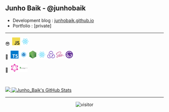 ## Junho Baik - @junhobaik

- Development blog : [junhobaik.github.io](https://junhobaik.github.io)
- Portfolio : [private]

---

<p align="">
😎&nbsp;
<code><img height="25" src="https://raw.githubusercontent.com/github/explore/80688e429a7d4ef2fca1e82350fe8e3517d3494d/topics/javascript/javascript.png"></code>
<code><img height="25" src="https://raw.githubusercontent.com/github/explore/80688e429a7d4ef2fca1e82350fe8e3517d3494d/topics/react/react.png"></code>
&nbsp;&nbsp;&nbsp;&nbsp;&nbsp;&nbsp;&nbsp;&nbsp;&nbsp;&nbsp;&nbsp;&nbsp;&nbsp;&nbsp;&nbsp;&nbsp;&nbsp;&nbsp;&nbsp;&nbsp;&nbsp;&nbsp;&nbsp;&nbsp;&nbsp;&nbsp;&nbsp;&nbsp;&nbsp;&nbsp;&nbsp;&nbsp;&nbsp;&nbsp;&nbsp;&nbsp;&nbsp;&nbsp;&nbsp;&nbsp;&nbsp;&nbsp;&nbsp;&nbsp;&nbsp;&nbsp;&nbsp;
</p>

<p align="">
🙂&nbsp;
<code><img height="25" src="https://raw.githubusercontent.com/github/explore/80688e429a7d4ef2fca1e82350fe8e3517d3494d/topics/typescript/typescript.png"></code>
<code><img height="25" src="https://raw.githubusercontent.com/github/explore/80688e429a7d4ef2fca1e82350fe8e3517d3494d/topics/webpack/webpack.png"></code>
<code><img height="25" src="https://raw.githubusercontent.com/github/explore/80688e429a7d4ef2fca1e82350fe8e3517d3494d/topics/nodejs/nodejs.png"></code>
<code><img height="25" src="https://raw.githubusercontent.com/github/explore/80688e429a7d4ef2fca1e82350fe8e3517d3494d/topics/react-native/react-native.png"></code>
<code><img height="25" src="https://raw.githubusercontent.com/github/explore/80688e429a7d4ef2fca1e82350fe8e3517d3494d/topics/redux/redux.png"></code>
<code><img height="25" src="https://raw.githubusercontent.com/github/explore/80688e429a7d4ef2fca1e82350fe8e3517d3494d/topics/sass/sass.png"></code>
<code><img height="25" src="https://raw.githubusercontent.com/github/explore/e94815998e4e0713912fed477a1f346ec04c3da2/topics/gatsby/gatsby.png"></code>
</p>

<p align="">
🧐&nbsp;
<code><img height="25" src="https://raw.githubusercontent.com/github/explore/5c058a388828bb5fde0bcafd4bc867b5bb3f26f3/topics/graphql/graphql.png"></code>
<code><img height="25" src="https://raw.githubusercontent.com/github/explore/80688e429a7d4ef2fca1e82350fe8e3517d3494d/topics/mongodb/mongodb.png"></code>
&nbsp;&nbsp;&nbsp;&nbsp;&nbsp;&nbsp;&nbsp;&nbsp;&nbsp;&nbsp;&nbsp;&nbsp;&nbsp;&nbsp;&nbsp;&nbsp;&nbsp;&nbsp;&nbsp;&nbsp;&nbsp;&nbsp;&nbsp;&nbsp;&nbsp;&nbsp;&nbsp;&nbsp;&nbsp;&nbsp;&nbsp;&nbsp;&nbsp;&nbsp;&nbsp;&nbsp;&nbsp;&nbsp;&nbsp;&nbsp;&nbsp;&nbsp;&nbsp;&nbsp;&nbsp;&nbsp;&nbsp;
</p>

<br/>

<p align="">
<a href="https://github.com/junhobaik/junhobaik">
  <img src="https://github-readme-stats.vercel.app/api/top-langs/?username=junhobaik&hide=html" />
</a>
<a href="https://github.com/junhobaik/junhobaik">
  <img src="https://github-readme-stats.vercel.app/api?username=junhobaik&show_icons=true&line_height=27&count_private=true" alt="Junho_Baik's GitHub Stats" />
</a>
</p>

---

<p align="center">
  <img src="https://visitor-badge.laobi.icu/badge?page_id=junhobaik/junhobaik" alt="visitor"/>
  <!--  ![visitors](https://visitor-badge.glitch.me/badge?page_id=junhobaik/junhobaik) -->
</p>
